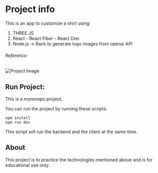 # Project info

This is an app to customize a shirt using:

1. THREE.JS
2. React - React Fiber - React Drei
3. Node.js -> Back to generate logo images from openai API

###### Reference:

<image src="1716227919746.png" alt="Project Image" />

## Run Project:

This is a monorepo project.

You can run the project by running these scripts:

```
npm install
npm run dev
```

This script will run the backend and the client at the same time.

## About

This project is to practice the technologies mentioned above and is for educational use only.
